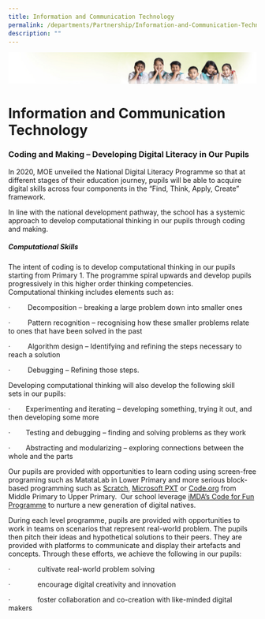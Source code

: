 ```yaml
---
title: Information and Communication Technology
permalink: /departments/Partnership/Information-and-Communication-Technology/
description: ""
---
```


![](/images/Banner.jpg)

Information and Communication Technology
========================================

### Coding and Making – Developing Digital Literacy in Our Pupils

In 2020, MOE unveiled the National Digital Literacy Programme so that at different stages of their education journey, pupils will be able to acquire digital skills across four components in the “Find, Think, Apply, Create” framework.

In line with the national development pathway, the school has a systemic approach to develop computational thinking in our pupils through coding and making.

##### **Computational Skills**

The intent of coding is to develop computational thinking in our pupils starting from Primary 1. The programme spiral upwards and develop pupils progressively in this higher order thinking competencies. Computational thinking includes elements such as:

·         Decomposition – breaking a large problem down into smaller ones

·         Pattern recognition – recognising how these smaller problems relate to ones that have been solved in the past

·         Algorithm design – Identifying and refining the steps necessary to reach a solution

·         Debugging – Refining those steps.

Developing computational thinking will also develop the following skill sets in our pupils:

·        Experimenting and iterating – developing something, trying it out, and then developing some more

·        Testing and debugging – finding and solving problems as they work

·        Abstracting and modularizing – exploring connections between the whole and the parts

Our pupils are provided with opportunities to learn coding using screen-free programing such as MatataLab in Lower Primary and more serious block-based programming such as [Scratch](https://scratch.mit.edu/), [Microsoft PXT](https://www.kitronik.co.uk/blog/introducing-microsoft-pxt-block-editor/) or [Code.org](https://code.org/) from Middle Primary to Upper Primary.  Our school leverage [iMDA’s Code for Fun Programme](https://www.imda.gov.sg/imtalent/programmes/cff) to nurture a new generation of digital natives.

During each level programme, pupils are provided with opportunities to work in teams on scenarios that represent real-world problem. The pupils then pitch their ideas and hypothetical solutions to their peers. They are provided with platforms to communicate and display their artefacts and concepts. Through these efforts, we achieve the following in our pupils:

·              cultivate real-world problem solving 

·              encourage digital creativity and innovation

·              foster collaboration and co-creation with like-minded digital makers